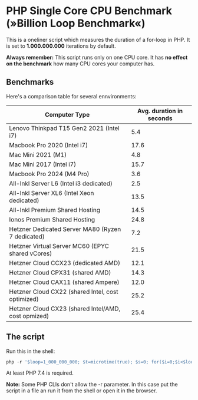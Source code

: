 # PHP Single Core CPU Benchmark (»Billion Loop Benchmark«)

This is a oneliner script which measures the duration of a for-loop in PHP. 
It is set to **1.000.000.000** iterations by default.

**Always remember:** This script runs only on one CPU core. It has **no effect on the benchmark** how many CPU cores your computer has. 

## Benchmarks

Here's a comparison table for several ennvironments:

| Computer Type | Avg. duration in seconds |
| --- | --- |
| Lenovo Thinkpad T15 Gen2 2021 (Intel i7) | 5.4 |
| Macbook Pro 2020 (Intel i7) | 17.6 |
| Mac Mini 2021 (M1) | 4.8 |
| Mac Mini 2017 (Intel i7) | 15.7 |
| Macbook Pro 2024 (M4 Pro) | 3.6 |
| All-Inkl Server L6 (Intel i3 dedicated) | 2.5 |
| All-Inkl Server XL6 (Intel Xeon dedicated) | 13.5
| All-Inkl Premium Shared Hosting | 14.5 |
| Ionos Premium Shared Hosting | 24.8 |
| Hetzner Dedicated Server MA80 (Ryzen 7 dedicated) | 7.2 |
| Hetzner Virtual Server MC60 (EPYC shared vCores) | 21.5 | 
| Hetzner Cloud CCX23 (dedicated AMD) | 12.1 |
| Hetzner Cloud CPX31 (shared AMD) | 14.3 |
| Hetzner Cloud CAX11 (shared Ampere) | 12.0 |
| Hetzner Cloud CX22 (shared Intel, cost optimized) | 25.2 |
| Hetzner Cloud CX23 (shared Intel/AMD, cost opmized) | 25.4 | 

## The script

Run this in the shell:

```php
php -r '$loop=1_000_000_000; $t=microtime(true); $s=0; for($i=0;$i<$loop;$i++){ $s+=($i%7); } echo "Benchmark for " . $loop . " Iterations = " . microtime(true)-$t . " secs \n";'
```

At least PHP 7.4 is required. 

**Note:**
Some PHP CLIs don't allow the -r parameter. 
In this case put the script in a file an run it from the shell or open it in the browser.
